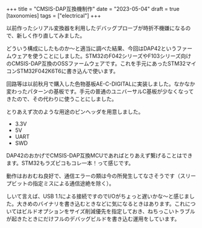 +++
title = "CMSIS-DAP互換機制作"
date = "2023-05-04"
draft = true
[taxonomies]
tags = ["electrical"]
+++

以前作ったシリアル変換器を利用したデバッグプローブが時折不機嫌になるので、新しく作り直してみました。

どういう構成にしたものか〜と適当に調べた結果、今回はDAP42というファームウェアを使うことにしました。STM32のF042シリーズやF103シリーズ向けのCMSIS-DAP互換のOSSファームウェアです。これを手元にあったSTM32マイコンSTM32F042K6T6に書き込んで使います。

回路等は以前秋月で購入した色物基板AE-C-DIGITALに実装しました。なかなか変わったパターンの基板です。手元の普通のユニバーサルC基板が少なくなってきたので、その代わりに使うことにしました。

とりあえず次のような用途のピンヘッダを用意しました。

- 3.3V
- 5V
- UART
- SWD

DAP42のおかげでCMSIS-DAP互換MCUであればとりあえず繋げることはできます。STM32もラズピコもコレ一本！って感じです。

動作はおおむね良好で、通信エラーの類は今の所発生してなさそうです（スリープビットの指定ミスによる通信途絶を除く）。

しいて言えば、USB 1.1による接続ですのでI/Oがちょっと遅いかな〜と感じました。大きめのバイナリを書き込むときなどに気になるときはあります。これについてはビルドオプションをサイズ削減優先を指定しておき、ねちっこいトラブルが起きたときにだけフルのデバッグビルドを書き込む運用をしています。
